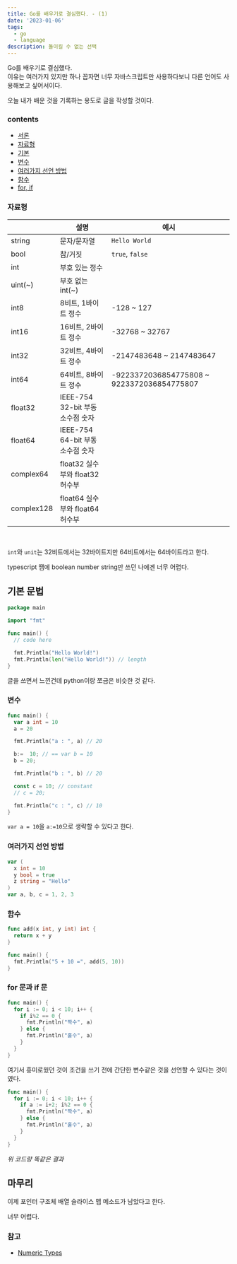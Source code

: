 ```yaml
---
title: Go를 배우기로 결심했다. - (1)
date: '2023-01-06'
tags:
  - go
  - language
description: 돌이킬 수 없는 선택
---
```


Go를 배우기로 결심했다.  
이유는 여러가지 있지만 하나 꼽자면 너무 자바스크립트만 사용하다보니 다른 언어도 사용해보고 싶어서이다.

오늘 내가 배운 것을 기록하는 용도로 글을 작성할 것이다.

### contents

- [서론](#)
- [자료형](#자료형)
- [기본](#기본-문법)
- [변수](#변수)
- [여러가지 선언 방법](#여러가지-선언-방법)
- [함수](#함수)
- [for, if](#for-문과-if-문)

### 자료형

|            | 설명                             | 예시                                       |
| ---------- | -------------------------------- | ------------------------------------------ |
| string     | 문자/문자열                      | `Hello World`                              |
| bool       | 참/거짓                          | `true`, `false`                            |
| int        | 부호 있는 정수                   |                                            |
| uint(~)    | 부호 없는 int(~)                 |                                            |
| int8       | 8비트, 1바이트 정수              | -128 ~ 127                                 |
| int16      | 16비트, 2바이트 정수             | -32768 ~ 32767                             |
| int32      | 32비트, 4바이트 정수             | -2147483648 ~ 2147483647                   |
| int64      | 64비트, 8바이트 정수             | -9223372036854775808 ~ 9223372036854775807 |
| float32    | IEEE-754 32-bit 부동 소수점 숫자 |                                            |
| float64    | IEEE-754 64-bit 부동 소수점 숫자 |                                            |
| complex64  | float32 실수부와 float32 허수부  |                                            |
| complex128 | float64 실수부와 float64 허수부  |                                            |

<br />

`int`와 `unit`는 32비트에서는 32바이트지만 64비트에서는 64바이트라고 한다.

typescript 땜에 boolean number string만 쓰던 나에겐 너무 어렵다.

## 기본 문법

```go
package main

import "fmt"

func main() {
  // code here

  fmt.Println("Hello World!")
  fmt.Println(len("Hello World!")) // length
}
```

글을 쓰면서 느낀건데 python이랑 쪼금은 비슷한 것 같다.

### 변수

```go
func main() {
  var a int = 10
  a = 20

  fmt.Println("a : ", a) // 20

  b:=  10; // == var b = 10
  b = 20;

  fmt.Println("b : ", b) // 20

  const c = 10; // constant
  // c = 20;

  fmt.Println("c : ", c) // 10
}
```

`var a = 10`을 `a:=10`으로 생략할 수 있다고 한다.

### 여러가지 선언 방법

```go
var (
  x int = 10
  y bool = true
  z string = "Hello"
)
var a, b, c = 1, 2, 3
```

### 함수

```go
func add(x int, y int) int {
  return x + y
}

func main() {
  fmt.Println("5 + 10 =", add(5, 10))
}
```

### for 문과 if 문

```go
func main() {
  for i := 0; i < 10; i++ {
    if i%2 == 0 {
      fmt.Println("짝수", a)
    } else {
      fmt.Println("홀수", a)
    }
  }
}
```

여기서 흥미로웠던 것이 조건을 쓰기 전에 간단한 변수같은 것을 선언할 수 있다는 것이였다.

```go
func main() {
  for i := 0; i < 10; i++ {
    if a := i+2; i%2 == 0 {
      fmt.Println("짝수", a)
    } else {
      fmt.Println("홀수", a)
    }
  }
}
```

_위 코드랑 똑같은 결과_

## 마무리

이제 포인터 구조체 배열 슬라이스 맵 메소드가 남았다고 한다.

너무 어렵다.

### 참고

- [Numeric Types](https://go.dev/ref/spec#Numeric_types)

